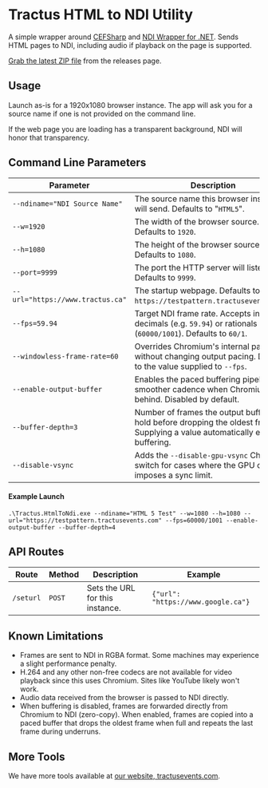 # Tractus HTML to NDI Utility

A simple wrapper around [CEFSharp](https://github.com/cefsharp/CefSharp) and [NDI Wrapper for .NET](https://github.com/eliaspuurunen/NdiLibDotNetCoreBase). Sends HTML pages to NDI, including audio if playback on the page is supported.

[Grab the latest ZIP file](https://github.com/tractusevents/Tractus.HtmlToNdi/releases) from the releases page.

## Usage

Launch as-is for a 1920x1080 browser instance. The app will ask you for a source name if one is not provided on the command line.

If the web page you are loading has a transparent background, NDI will honor that transparency.

## Command Line Parameters

Parameter|Description
----|---
`--ndiname="NDI Source Name"`|The source name this browser instance will send. Defaults to "`HTML5`".
`--w=1920`|The width of the browser source. Defaults to `1920`.
`--h=1080`|The height of the browser source. Defaults to `1080`.
`--port=9999`|The port the HTTP server will listen on. Defaults to `9999`.
`--url="https://www.tractus.ca"`|The startup webpage. Defaults to `https://testpattern.tractusevents.com/`.
`--fps=59.94`|Target NDI frame rate. Accepts integers, decimals (e.g. `59.94`) or rationals (`60000/1001`). Defaults to `60/1`.
`--windowless-frame-rate=60`|Overrides Chromium's internal paint rate without changing output pacing. Defaults to the value supplied to `--fps`.
`--enable-output-buffer`|Enables the paced buffering pipeline for smoother cadence when Chromium falls behind. Disabled by default.
`--buffer-depth=3`|Number of frames the output buffer can hold before dropping the oldest frame. Supplying a value automatically enables buffering.
`--disable-vsync`|Adds the `--disable-gpu-vsync` Chromium switch for cases where the GPU driver imposes a sync limit.

#### Example Launch

`.\Tractus.HtmlToNdi.exe --ndiname="HTML 5 Test" --w=1080 --h=1080 --url="https://testpattern.tractusevents.com" --fps=60000/1001 --enable-output-buffer --buffer-depth=4`

## API Routes

Route|Method|Description|Example
----|----|----|---
`/seturl`|`POST`|Sets the URL for this instance.|```{"url": "https://www.google.ca"}```

## Known Limitations

- Frames are sent to NDI in RGBA format. Some machines may experience a slight performance penalty.
- H.264 and any other non-free codecs are not available for video playback since this uses Chromium. Sites like YouTube likely won't work.
- Audio data received from the browser is passed to NDI directly.
- When buffering is disabled, frames are forwarded directly from Chromium to NDI (zero-copy). When enabled, frames are copied into a paced buffer that drops the oldest frame when full and repeats the last frame during underruns.

## More Tools

We have more tools available at [our website, tractusevents.com](https://www.tractusevents.com/tools).
